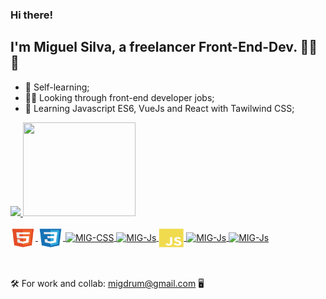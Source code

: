 ### Hi there! 
## I'm Miguel Silva, a freelancer Front-End-Dev. 👋👋👋

- 📓 Self-learning;
- 👨‍💻 Looking through front-end developer jobs;
- 🌱 Learning Javascript ES6, VueJs and React with Tawilwind CSS;

<div>
  <a href="https://github.com/migsilva89/">
  <img height="150em" src="https://github-readme-stats.vercel.app/api?username=migsilva89&theme=dark&show_icons=true">
  <img height="150em" width="180em" src="https://github-readme-stats.vercel.app/api/top-langs?username=migsilva89&theme=dark&show_icons=true">
</div>
  
<div style="display: inline_block"><br>
  <img align="center" alt="MIG-HTML" height="30" width="40" src="https://raw.githubusercontent.com/devicons/devicon/master/icons/html5/html5-original.svg">
  <img align="center" alt="MIG-CSS" height="30" width="40" src="https://raw.githubusercontent.com/devicons/devicon/master/icons/css3/css3-original.svg">
  <img align="center" alt="MIG-CSS" height="30" width="40" src="https://www.vectorlogo.zone/logos/tailwindcss/tailwindcss-icon.svg">
  <img align="center" alt="MIG-Js" height="30" width="40" src="https://upload.wikimedia.org/wikipedia/commons/b/b2/Bootstrap_logo.svg">
  <img align="center" alt="MIG-Js" height="30" width="40" src="https://raw.githubusercontent.com/devicons/devicon/master/icons/javascript/javascript-plain.svg">
  <img align="center" alt="MIG-Js" height="30" width="40" src="https://upload.wikimedia.org/wikipedia/commons/9/95/Vue.js_Logo_2.svg">
  <img align="center" alt="MIG-Js" height="30" width="40" src="https://upload.wikimedia.org/wikipedia/commons/a/a7/React-icon.svg">
  <a/>
</div>

<br>
<br>

🛠️ For work and collab: migdrum@gmail.com  🖥


